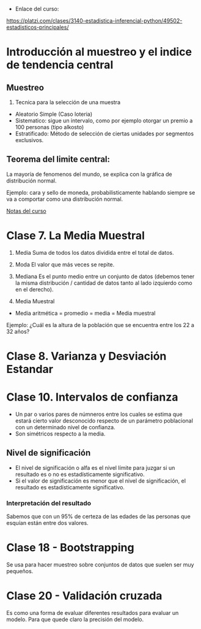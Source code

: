* Enlace del curso:

https://platzi.com/clases/3140-estadistica-inferencial-python/49502-estadisticos-principales/


# Introducción al muestreo y el indice de tendencia central

## Muestreo

1. Tecnica para la selección de una muestra

- Aleatorio Simple (Caso loteria)
- Sistematico: sigue un intervalo, como por ejemplo otorgar un premio a 100 personas (tipo alkosto)
- Estratificado: Método de selección de ciertas unidades por segmentos exclusivos.

## Teorema del limite central:

La mayoría de fenomenos del mundo, se explica con la gráfica de distribución normal.

Ejemplo: cara y sello de moneda, probabilisticamente hablando siempre se va a comportar como una distribución normal.


[Notas del curso](./notas.md)

# Clase 7. La Media Muestral

1. Media
Suma de todos los datos dividida entre el total de datos.

2. Moda
El valor que más veces se repite.

3. Mediana
Es el punto medio entre un conjunto de datos (debemos tener la misma distribución / cantidad de datos tanto al lado izquierdo como en el derecho).

4. Media Muestral
- Media aritmética = promedio = media = Media muestral

Ejemplo:
¿Cuál es la altura de la población que se encuentra entre los 22 a 32 años?

# Clase 8. Varianza y Desviación Estandar





# Clase 10. Intervalos de confianza

* Un par o varios pares de númneros entre los cuales se estima que estará cierto valor desconocido respecto de un parámetro poblacional con un determinado nivel de confianza.
* Son simétricos respecto a la media.

## Nivel de significación

* El nivel de significación o alfa es el nivel límite para juzgar si un resultado es o no es estadísticamente significativo.
* Si el valor de significación es menor que el nivel de significación, el resultado es estadísticamente significativo.

### Interpretación del resultado

Sabemos que con un 95% de certeza de las edades de las personas que esquían están entre dos valores.

# Clase 18 - Bootstrapping

Se usa para hacer muestreo sobre conjuntos de datos que suelen ser muy pequeños.

# Clase 20 - Validación cruzada

Es como una forma de evaluar diferentes resultados para evaluar un modelo. Para que quede claro la precisión del modelo.